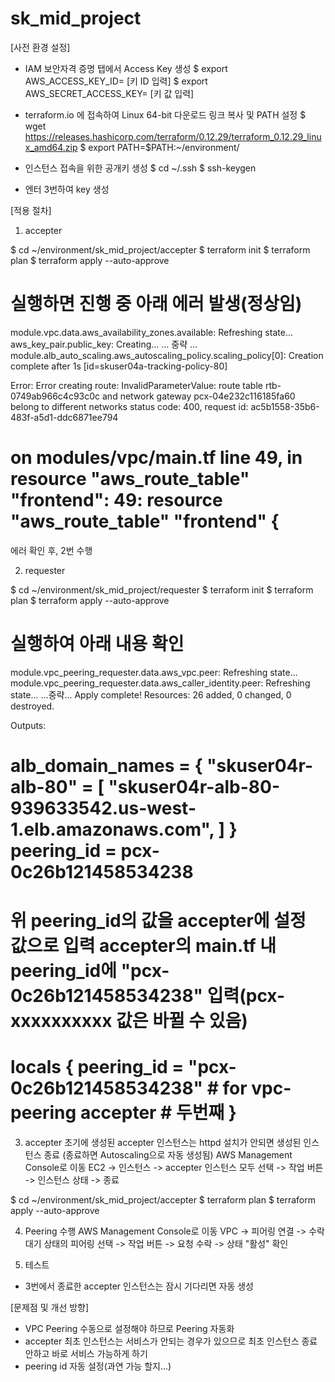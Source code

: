 # sk_mid_project

[사전 환경 설정]
- IAM 보안자격 증명 탭에서 Access Key 생성
$ export AWS_ACCESS_KEY_ID= [키 ID 입력]
$ export AWS_SECRET_ACCESS_KEY= [키 값 입력]

- terraform.io 에 접속하여 Linux 64-bit 다운로드 링크 복사 및 PATH 설정
$ wget https://releases.hashicorp.com/terraform/0.12.29/terraform_0.12.29_linux_amd64.zip
$ export PATH=$PATH:~/environment/

- 인스턴스 접속을 위한 공개키 생성
$ cd ~/.ssh
$ ssh-keygen
- 엔터 3번하여 key 생성

[적용 절차]

1. accepter

$ cd ~/environment/sk_mid_project/accepter
$ terraform init
$ terraform plan
$ terraform apply --auto-approve

실행하면 진행 중 아래 에러 발생(정상임)
============================================================================================================================================================
module.vpc.data.aws_availability_zones.available: Refreshing state...
aws_key_pair.public_key: Creating...
... 중략 ...
module.alb_auto_scaling.aws_autoscaling_policy.scaling_policy[0]: Creation complete after 1s [id=skuser04a-tracking-policy-80]

Error: Error creating route: InvalidParameterValue: route table rtb-0749ab966c4c93c0c and network gateway pcx-04e232c116185fa60 belong to different networks
        status code: 400, request id: ac5b1558-35b6-483f-a5d1-ddc6871ee794

  on modules/vpc/main.tf line 49, in resource "aws_route_table" "frontend":
  49: resource "aws_route_table" "frontend" {
============================================================================================================================================================
에러 확인 후, 2번 수행

2. requester

$ cd ~/environment/sk_mid_project/requester
$ terraform init
$ terraform plan
$ terraform apply --auto-approve

실행하여 아래 내용 확인
============================================================================================================================================================
module.vpc_peering_requester.data.aws_vpc.peer: Refreshing state...
module.vpc_peering_requester.data.aws_caller_identity.peer: Refreshing state...
...중략...
Apply complete! Resources: 26 added, 0 changed, 0 destroyed.

Outputs:

alb_domain_names = {
  "skuser04r-alb-80" = [
    "skuser04r-alb-80-939633542.us-west-1.elb.amazonaws.com",
  ]
}
peering_id = pcx-0c26b121458534238
============================================================================================================================================================

위 peering_id의 값을 accepter에 설정 값으로 입력
accepter의 main.tf 내 peering_id에 "pcx-0c26b121458534238" 입력(pcx-xxxxxxxxxx 값은 바뀔 수 있음)
============================================================================================================================================================
locals {
  peering_id = "pcx-0c26b121458534238"        # for vpc-peering accepter # 두번째
}
============================================================================================================================================================

3. accepter
초기에 생성된 accepter 인스턴스는 httpd 설치가 안되면 생성된 인스턴스 종료 (종료하면 Autoscaling으로 자동 생성됨)
AWS Management Console로 이동
EC2 -> 인스턴스 -> accepter 인스턴스 모두 선택 -> 작업 버튼 -> 인스턴스 상태 -> 종료

$ cd ~/environment/sk_mid_project/accepter
$ terraform plan
$ terraform apply --auto-approve

4. Peering 수행
AWS Management Console로 이동
VPC -> 피어링 연결 -> 수락대기 상태의 피어링 선택 -> 작업 버튼 -> 요청 수락 -> 상태 "활성" 확인

5. 테스트
- 3번에서 종료한 accepter 인스턴스는 잠시 기다리면 자동 생성

[문제점 및 개선 방향]
- VPC Peering 수동으로 설정해야 하므로 Peering 자동화
- accepter 최초 인스턴스는 서비스가 안되는 경우가 있으므로 최초 인스턴스 종료 안하고 바로 서비스 가능하게 하기
- peering id 자동 설정(과연 가능 할지...)